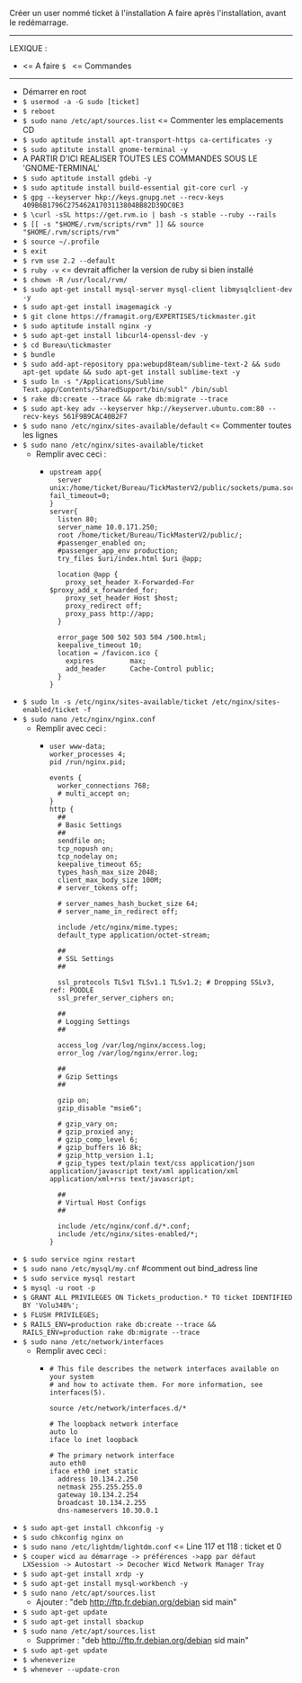 Créer un user nommé ticket à l'installation
A faire après l'installation, avant le redémarrage.

---

LEXIQUE :
* <= A faire
`$ ` <= Commandes

---

* Démarrer en root
* `$ usermod -a -G sudo [ticket]`
* `$ reboot`
* `$ sudo nano /etc/apt/sources.list` <= Commenter les emplacements CD
* `$ sudo aptitude install apt-transport-https ca-certificates -y`
* `$ sudo aptitute install gnome-terminal -y`
* A PARTIR D'ICI REALISER TOUTES LES COMMANDES SOUS LE 'GNOME-TERMINAL'
* `$ sudo aptitude install gdebi -y`
* `$ sudo aptitude install build-essential git-core curl -y`
* `$ gpg --keyserver hkp://keys.gnupg.net --recv-keys 409B6B1796C275462A1703113804BB82D39DC0E3`
* `$ \curl -sSL https://get.rvm.io | bash -s stable --ruby --rails`
* `$ [[ -s "$HOME/.rvm/scripts/rvm" ]] && source "$HOME/.rvm/scripts/rvm"`
* `$ source ~/.profile`
* `$ exit`
* `$ rvm use 2.2 --default`
* `$ ruby -v` <= devrait afficher la version de ruby si bien installé
* `$ chown -R /usr/local/rvm/`
* `$ sudo apt-get install mysql-server mysql-client libmysqlclient-dev -y`
* `$ sudo apt-get install imagemagick -y`
* `$ git clone https://framagit.org/EXPERTISES/tickmaster.git `
* `$ sudo aptitude install nginx -y`
* `$ sudo apt-get install libcurl4-openssl-dev -y`
* `$ cd Bureau\tickmaster`
* `$ bundle`
* `$ sudo add-apt-repository ppa:webupd8team/sublime-text-2 && sudo apt-get update && sudo apt-get install sublime-text -y`
* `$ sudo ln -s "/Applications/Sublime Text.app/Contents/SharedSupport/bin/subl" /bin/subl`
* `$ rake db:create --trace && rake db:migrate --trace`
* `$ sudo apt-key adv --keyserver hkp://keyserver.ubuntu.com:80 --recv-keys 561F9B9CAC40B2F7`
* `$ sudo nano /etc/nginx/sites-available/default` <= Commenter toutes les lignes
* `$ sudo nano /etc/nginx/sites-available/ticket`
  * Remplir avec ceci :
    * ```
      upstream app{
        server unix:/home/ticket/Bureau/TickMasterV2/public/sockets/puma.sock fail_timeout=0;
      }
      server{
        listen 80;
        server_name 10.0.171.250;
        root /home/ticket/Bureau/TickMasterV2/public/;
        #passenger_enabled on;
        #passenger_app_env production;
        try_files $uri/index.html $uri @app;

        location @app {
          proxy_set_header X-Forwarded-For $proxy_add_x_forwarded_for;
          proxy_set_header Host $host;
          proxy_redirect off;
          proxy_pass http://app;
        }

        error_page 500 502 503 504 /500.html;
        keepalive_timeout 10;
        location = /favicon.ico {
          expires         max;
          add_header      Cache-Control public;
        }
      }

      ```
* `$ sudo ln -s /etc/nginx/sites-available/ticket /etc/nginx/sites-enabled/ticket -f`
* `$ sudo nano /etc/nginx/nginx.conf`
  * Remplir avec ceci :
    * ```
      user www-data;
      worker_processes 4;
      pid /run/nginx.pid;

      events {
        worker_connections 768;
        # multi_accept on;
      }
      http {
        ##
        # Basic Settings
        ##
        sendfile on;
        tcp_nopush on;
        tcp_nodelay on;
        keepalive_timeout 65;
        types_hash_max_size 2048;      
        client_max_body_size 100M;
        # server_tokens off;

        # server_names_hash_bucket_size 64;
        # server_name_in_redirect off;

        include /etc/nginx/mime.types;
        default_type application/octet-stream;

        ##
        # SSL Settings
        ##

        ssl_protocols TLSv1 TLSv1.1 TLSv1.2; # Dropping SSLv3, ref: POODLE
        ssl_prefer_server_ciphers on;

        ##
        # Logging Settings
        ##

        access_log /var/log/nginx/access.log;
        error_log /var/log/nginx/error.log;

        ##
        # Gzip Settings
        ##

        gzip on;
        gzip_disable "msie6";

        # gzip_vary on;
        # gzip_proxied any;
        # gzip_comp_level 6;
        # gzip_buffers 16 8k;
        # gzip_http_version 1.1;
        # gzip_types text/plain text/css application/json application/javascript text/xml application/xml application/xml+rss text/javascript;

        ##
        # Virtual Host Configs
        ##

        include /etc/nginx/conf.d/*.conf;
        include /etc/nginx/sites-enabled/*;
      }

      ```
* `$ sudo service nginx restart`
* `$ sudo nano /etc/mysql/my.cnf` #comment out bind_adress line
* `$ sudo service mysql restart`
* `$ mysql -u root -p`
* `$ GRANT ALL PRIVILEGES ON Tickets_production.* TO ticket IDENTIFIED BY 'Volu348%';`
* `$ FLUSH PRIVILEGES;`
* `$ RAILS_ENV=production rake db:create --trace && RAILS_ENV=production rake db:migrate --trace`
* `$ sudo nano /etc/network/interfaces`
  * Remplir avec ceci :
    * ```
      # This file describes the network interfaces available on your system
      # and how to activate them. For more information, see interfaces(5).

      source /etc/network/interfaces.d/*

      # The loopback network interface
      auto lo
      iface lo inet loopback

      # The primary network interface
      auto eth0
      iface eth0 inet static
        address 10.134.2.250
        netmask 255.255.255.0
        gateway 10.134.2.254
        broadcast 10.134.2.255
        dns-nameservers 10.30.0.1

      ```
* `$ sudo apt-get install chkconfig -y`
* `$ sudo chkconfig nginx on`
* `$ sudo nano /etc/lightdm/lightdm.conf` <= Line 117 et 118 : ticket et 0
* `$ couper wicd au démarrage -> préférences ->app par défaut LXSession -> Autostart -> Decocher Wicd Network Manager Tray`
* `$ sudo apt-get install xrdp -y`
* `$ sudo apt-get install mysql-workbench -y`
* `$ sudo nano /etc/apt/sources.list`
  * Ajouter : "deb http://ftp.fr.debian.org/debian sid main"
* `$ sudo apt-get update`
* `$ sudo apt-get install sbackup`
* `$ sudo nano /etc/apt/sources.list`
  * Supprimer : "deb http://ftp.fr.debian.org/debian sid main"
* `$ sudo apt-get update`
* `$ wheneverize`
* `$ whenever --update-cron`
